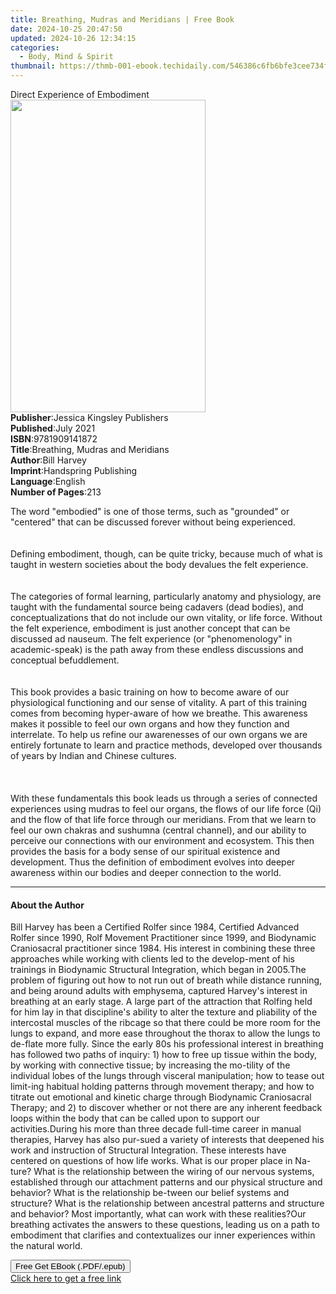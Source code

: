 ```yaml
---
title: Breathing, Mudras and Meridians | Free Book
date: 2024-10-25 20:47:50
updated: 2024-10-26 12:34:15
categories:
  - Body, Mind & Spirit
thumbnail: https://thmb-001-ebook.techidaily.com/546386c6fb6bfe3cee734fe5dbb6e26cd95b02b051c9ecac9f4620bd8c97fc4e.jpg
---
```

<main id="book-container">
  <div class="flex flex-col">
    <div class="book-brief flex-1 py-6 px-4 sm:p-6 md:py-10 md:px-8">
      <!-- brief-->
      <div class="book-brief-main">Direct Experience of Embodiment</div>
    </div>
    <div
      class="book-meta-info flex-1 grid gap-4 col-start-1 col-end-3 row-start-1 sm:mb-6 sm:grid-cols-4 lg:gap-6 lg:col-start-2 lg:row-end-6 lg:row-span-6 lg:mb-0"
    >
      <div
        class="book-meta-info-left place-content-center mt-4 p-4 text-sm leading-6 col-start-2 col-span-2 dark:text-slate-400"
      >
        <img
          class="w-full h-500 object-cover rounded-lg sm:h-255 sm:col-span-2 lg:col-span-full"
          src="https://img-001-ebook.techidaily.com/87c5942f6c74dde95a1cc2c821b11ae40a274c9e9d7f3cd34516b2ee0885444f.jpg"
          alt=""
          width="312"
          height="500"
        />
      </div>
      <div
        class="book-meta-info-right mt-2 col-start-1 row-start-2 col-span-3 self-center"
      >
        <!-- meta data  -->
        <div class="flex flex-col px-4 md:px-8">
          <div class="flex-1">
            <strong>Publisher</strong>:<span class="px-2"
              >Jessica Kingsley Publishers</span
            >
          </div>
          <div class="flex-1">
            <strong>Published</strong>:<span class="px-2">July 2021</span>
          </div>
          <div class="flex-1">
            <strong>ISBN</strong>:<span class="px-2">9781909141872</span>
          </div>
          <div class="flex-1">
            <strong>Title</strong>:<span class="px-2"
              >Breathing, Mudras and Meridians</span
            >
          </div>
          <div class="flex-1">
            <strong>Author</strong>:<span class="px-2">Bill Harvey</span>
          </div>
          <div class="flex-1">
            <strong>Imprint</strong>:<span class="px-2"
              >Handspring Publishing</span
            >
          </div>
          <div class="flex-1">
            <strong>Language</strong>:<span class="px-2">English</span>
          </div>
          <div class="flex-1">
            <strong>Number of Pages</strong>:<span class="px-2">213</span>
          </div>
        </div>
      </div>
    </div>
    <div class="book-description flex-1 py-6 px-4 sm:p-6 md:py-10 md:px-8">
      <div class="book-description-main">
        <div accordion-content="" id="description">
          <p>
            The word "embodied" is one of those terms, such as "grounded" or
            "centered" that can be discussed forever without being
            experienced.<br /><br /><br />Defining embodiment, though, can be
            quite tricky, because much of what is taught in western societies
            about the body devalues the felt experience. <br /><br /><br />The
            categories of formal learning, particularly anatomy and physiology,
            are taught with the fundamental source being cadavers (dead bodies),
            and conceptualizations that do not include our own vitality, or life
            force. Without the felt experience, embodiment is just another
            concept that can be discussed ad nauseum. The felt experience (or
            "phenomenology" in academic-speak) is the path away from these
            endless discussions and conceptual befuddlement.<br /><br /><br />This
            book provides a basic training on how to become aware of our
            physiological functioning and our sense of vitality. A part of this
            training comes from becoming hyper-aware of how we breathe. This
            awareness makes it possible to feel our own organs and how they
            function and interrelate. To help us refine our awarenesses of our
            own organs we are entirely fortunate to learn and practice methods,
            developed over thousands of years by Indian and Chinese cultures.<br /><br /><br /><br />
            With these fundamentals this book leads us through a series of
            connected experiences using mudras to feel our organs, the flows of
            our life force (Qi) and the flow of that life force through our
            meridians. From that we learn to feel our own chakras and sushumna
            (central channel), and our ability to perceive our connections with
            our environment and ecosystem. This then provides the basis for a
            body sense of our spiritual existence and development. Thus the
            definition of embodiment evolves into deeper awareness within our
            bodies and deeper connection to the world.
          </p>
        </div>
        <div class="accordion-fader"></div>
      </div>
    </div>
    <div class="book-excerpts flex-1 py-6 px-4 sm:p-6 md:py-10 md:px-8">
      <!-- excerpts-->
      <div class="book-excerpts-main">
        <hr />
        <h4 class="placeholder placeholder-heading">
          <span>About the Author</span>
        </h4>
        <p>
          Bill Harvey has been a Certified Rolfer since 1984, Certified Advanced
          Rolfer since 1990, Rolf Movement Practitioner since 1999, and
          Biodynamic Craniosacral practitioner since 1984. His interest in
          combining these three approaches while working with clients led to the
          develop-ment of his trainings in Biodynamic Structural Integration,
          which began in 2005.The problem of figuring out how to not run out of
          breath while distance running, and being around adults with emphysema,
          captured Harvey's interest in breathing at an early stage. A large
          part of the attraction that Rolfing held for him lay in that
          discipline's ability to alter the texture and pliability of the
          intercostal muscles of the ribcage so that there could be more room
          for the lungs to expand, and more ease throughout the thorax to allow
          the lungs to de-flate more fully. Since the early 80s his professional
          interest in breathing has followed two paths of inquiry: 1) how to
          free up tissue within the body, by working with connective tissue; by
          increasing the mo-tility of the individual lobes of the lungs through
          visceral manipulation; how to tease out limit-ing habitual holding
          patterns through movement therapy; and how to titrate out emotional
          and kinetic charge through Biodynamic Craniosacral Therapy; and 2) to
          discover whether or not there are any inherent feedback loops within
          the body that can be called upon to support our activities.During his
          more than three decade full-time career in manual therapies, Harvey
          has also pur-sued a variety of interests that deepened his work and
          instruction of Structural Integration. These interests have centered
          on questions of how life works. What is our proper place in Na-ture?
          What is the relationship between the wiring of our nervous systems,
          established through our attachment patterns and our physical structure
          and behavior? What is the relationship be-tween our belief systems and
          structure? What is the relationship between ancestral patterns and
          structure and behavior? Most importantly, what can work with these
          realities?Our breathing activates the answers to these questions,
          leading us on a path to embodiment that clarifies and contextualizes
          our inner experiences within the natural world.
        </p>
      </div>
    </div>
    <div
      class="book-about-author flex-1 py-6 px-4 sm:p-6 md:py-10 md:px-8"
    ></div>
    <div class="book-free-get flex-1 py-6 px-4 sm:p-6 md:py-10 md:px-8">
      <button
        id="btn-free-get"
        class="bg-blue-500 hover:bg-blue-700 text-white font-bold py-2 px-4 rounded"
      >
        Free Get EBook (.PDF/.epub)
      </button>
      <div id="countdown-display" class="px-2 text-lg mt-2"></div>
      <a
        id="free-link"
        class="hidden bg-blue-500 hover:bg-blue-700 text-white font-bold py-2 px-4 rounded"
        href="https://www.ebooks.com/en-us/book/210528144/breathing-mudras-and-meridians/bill-harvey/"
        target="_blank"
        >Click here to get a free link</a
      >
    </div>
    <script>
      let countdownTime = 0;
      let countdownInterval = null;
      document
        .getElementById('btn-free-get')
        .addEventListener('click', startCountdown);
      function startCountdown() {
        countdownTime = new Date().getTime() + 60000 * 3;
        countdownInterval = setInterval(updateCountdown, 1000);
        document.getElementById('btn-free-get').disabled = true;
        document
          .getElementById('btn-free-get')
          .classList.add('bg-gray-500', 'cursor-not-allowed');
      }
      function updateCountdown() {
        let currentTime = new Date().getTime();
        let timeLeft = countdownTime - currentTime;
        let secondsLeft = Math.floor(timeLeft / 1000);
        document.getElementById('countdown-display').innerHTML =
          `Remaining time: ${secondsLeft} seconds.`;
        if (secondsLeft <= 0) {
          clearInterval(countdownInterval);
          document.getElementById('btn-free-get').classList.add('hidden');
          document.getElementById('free-link').classList.remove('hidden');
          document.getElementById('countdown-display').innerHTML = '';
        }
      }
    </script>
  </div>
</main>
